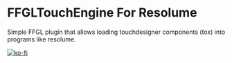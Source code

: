 # FFGLTouchEngine For Resolume

Simple FFGL plugin that allows loading touchdesigner components (tox) into programs like resolume. 

[![ko-fi](https://ko-fi.com/img/githubbutton_sm.svg)](https://ko-fi.com/Q5Q6YUGIA)
